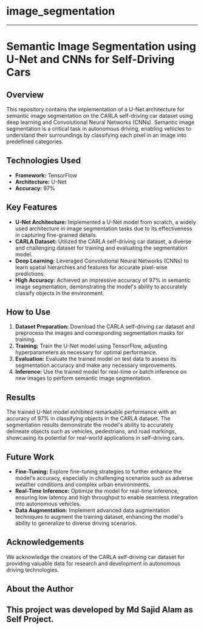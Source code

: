 # image_segmentation


---

# Semantic Image Segmentation using U-Net and CNNs for Self-Driving Cars

## Overview
This repository contains the implementation of a U-Net architecture for semantic image segmentation on the CARLA self-driving car dataset using deep learning and Convolutional Neural Networks (CNNs). Semantic image segmentation is a critical task in autonomous driving, enabling vehicles to understand their surroundings by classifying each pixel in an image into predefined categories.

## Technologies Used
- **Framework:** TensorFlow
- **Architecture:** U-Net
- **Accuracy:** 97%

## Key Features
- **U-Net Architecture:** Implemented a U-Net model from scratch, a widely used architecture in image segmentation tasks due to its effectiveness in capturing fine-grained details.
- **CARLA Dataset:** Utilized the CARLA self-driving car dataset, a diverse and challenging dataset for training and evaluating the segmentation model.
- **Deep Learning:** Leveraged Convolutional Neural Networks (CNNs) to learn spatial hierarchies and features for accurate pixel-wise predictions.
- **High Accuracy:** Achieved an impressive accuracy of 97% in semantic image segmentation, demonstrating the model's ability to accurately classify objects in the environment.

## How to Use
1. **Dataset Preparation:** Download the CARLA self-driving car dataset and preprocess the images and corresponding segmentation masks for training.
2. **Training:** Train the U-Net model using TensorFlow, adjusting hyperparameters as necessary for optimal performance.
3. **Evaluation:** Evaluate the trained model on test data to assess its segmentation accuracy and make any necessary improvements.
4. **Inference:** Use the trained model for real-time or batch inference on new images to perform semantic image segmentation.

## Results
The trained U-Net model exhibited remarkable performance with an accuracy of 97% in classifying objects in the CARLA dataset. The segmentation results demonstrate the model's ability to accurately delineate objects such as vehicles, pedestrians, and road markings, showcasing its potential for real-world applications in self-driving cars.

## Future Work
- **Fine-Tuning:** Explore fine-tuning strategies to further enhance the model's accuracy, especially in challenging scenarios such as adverse weather conditions and complex urban environments.
- **Real-Time Inference:** Optimize the model for real-time inference, ensuring low latency and high throughput to enable seamless integration into autonomous vehicles.
- **Data Augmentation:** Implement advanced data augmentation techniques to augment the training dataset, enhancing the model's ability to generalize to diverse driving scenarios.

## Acknowledgements
We acknowledge the creators of the CARLA self-driving car dataset for providing valuable data for research and development in autonomous driving technologies.

## About the Author
This project was developed by Md Sajid Alam as Self Project.
---

